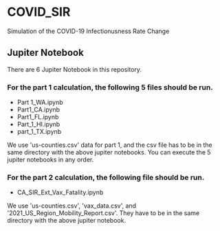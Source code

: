 # COVID_SIR
Simulation of the COVID-19 Infectionusness Rate Change

## Jupiter Notebook
There are 6 Jupiter Notebook in this repository. 
### For the part 1 calculation, the following 5 files should be run.

- Part 1_WA.ipynb
- Part1_CA.ipynb
- Part1_FL.ipynb
- Part_1_HI.ipynb
- part_1_TX.ipynb

We use 'us-counties.csv' data for part 1, and the csv file has to be in the same directory with the above jupiter notebooks. You can execute the 5 jupiter notebooks in any order.


### For the part 2 calculation, the following file should be run.
- CA_SIR_Ext_Vax_Fatality.ipynb

We use 'us-counties.csv', 'vax_data.csv', and '2021_US_Region_Mobility_Report.csv'. They have to be in the same directory with the above jupiter notebook.
